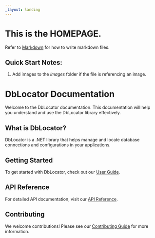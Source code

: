 ```yaml
---
_layout: landing
---
```


# This is the **HOMEPAGE**.

Refer to [Markdown](http://daringfireball.net/projects/markdown/) for how to write markdown files.

## Quick Start Notes:

1. Add images to the *images* folder if the file is referencing an image.

# DbLocator Documentation

Welcome to the DbLocator documentation. This documentation will help you understand and use the DbLocator library effectively.

## What is DbLocator?

DbLocator is a .NET library that helps manage and locate database connections and configurations in your applications.

## Getting Started

To get started with DbLocator, check out our [User Guide](articles/getting-started.md).

## API Reference

For detailed API documentation, visit our [API Reference](api/).

## Contributing

We welcome contributions! Please see our [Contributing Guide](https://github.com/yourusername/DbLocator/blob/master/CONTRIBUTING.md) for more information.